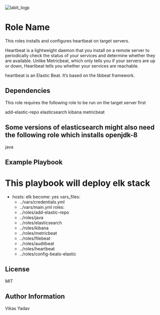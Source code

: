  ![labit_logp](artifacts/images/labit_logo.gif)

Role Name
=========

This roles installs and configures heartbeat on target servers. 

Heartbeat is a lightweight daemon that you install on a remote server to periodically check the status of your services and determine whether they are available. Unlike Metricbeat, which only tells you if your servers are up or down, Heartbeat tells you whether your services are reachable.

heartbeat is an Elastic Beat. It’s based on the libbeat framework. 


Dependencies
------------

This role requires the following role to be run on the target server first

add-elastic-repo
elasticsearch
kibana
metricbeat

## Some versions of elasticsearch might also need the following role which installs openjdk-8

java


Example Playbook
----------------


# This playbook  will deploy elk stack
- hosts: elk
  become: yes
  vars_files: 
  - ../vars/credentials.yml
  - ../vars/main.yml
  roles:
  - ../roles/add-elastic-repo
  - ../roles/java
  - ../roles/elasticsearch
  - ../roles/kibana
  - ../roles/metricbeat
  - ../roles/filebeat
  - ../roles/auditbeat
  - ../roles/heartbeat
  - ../roles/config-beats-elastic


License
-------

MIT

Author Information
------------------
Vikas Yadav